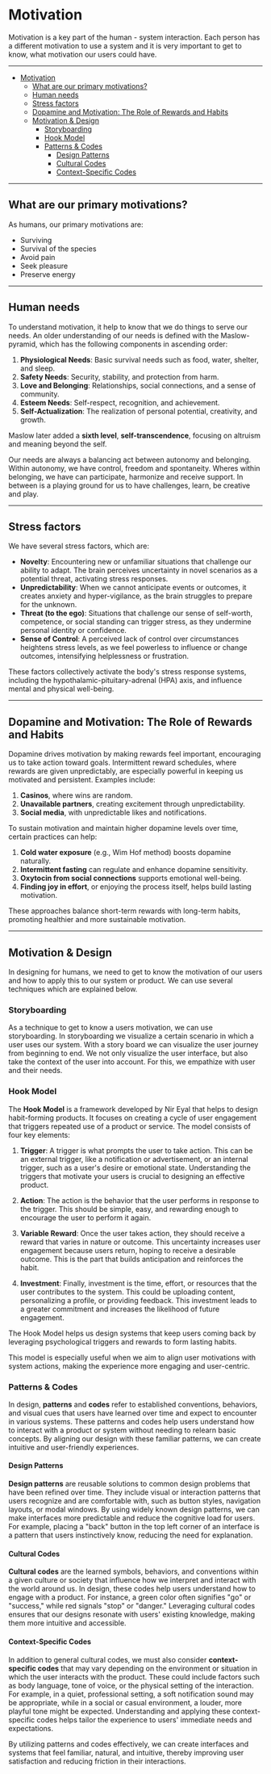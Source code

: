 # Motivation
Motivation is a key part of the human - system interaction. Each person has a different motivation to use a system and it is very important to get to know, what motivation our users could have.

---

- [Motivation](#motivation)
  - [What are our primary motivations?](#what-are-our-primary-motivations)
  - [Human needs](#human-needs)
  - [Stress factors](#stress-factors)
  - [Dopamine and Motivation: The Role of Rewards and Habits](#dopamine-and-motivation-the-role-of-rewards-and-habits)
  - [Motivation \& Design](#motivation--design)
    - [Storyboarding](#storyboarding)
    - [Hook Model](#hook-model)
    - [Patterns \& Codes](#patterns--codes)
      - [Design Patterns](#design-patterns)
      - [Cultural Codes](#cultural-codes)
      - [Context-Specific Codes](#context-specific-codes)

---

## What are our primary motivations?
As humans, our primary motivations are:
- Surviving
- Survival of the species
- Avoid pain
- Seek pleasure
- Preserve energy

---

## Human needs

To understand motivation, it help to know that we do things to serve our needs. An older understanding of our needs is defined with the Maslow-pyramid, which has the following components in ascending order:

1. **Physiological Needs**: Basic survival needs such as food, water, shelter, and sleep.  
2. **Safety Needs**: Security, stability, and protection from harm.  
3. **Love and Belonging**: Relationships, social connections, and a sense of community.  
4. **Esteem Needs**: Self-respect, recognition, and achievement.  
5. **Self-Actualization**: The realization of personal potential, creativity, and growth.  

Maslow later added a **sixth level**, **self-transcendence**, focusing on altruism and meaning beyond the self.

Our needs are always a balancing act between autonomy and belonging. Within autonomy, we have control, freedom and spontaneity. Wheres within belonging, we have can participate, harmonize and receive support. In between is a playing ground for us to have challenges, learn, be creative and play.

---

## Stress factors

We have several stress factors, which are:

- **Novelty**: Encountering new or unfamiliar situations that challenge our ability to adapt. The brain perceives uncertainty in novel scenarios as a potential threat, activating stress responses.  
- **Unpredictability**: When we cannot anticipate events or outcomes, it creates anxiety and hyper-vigilance, as the brain struggles to prepare for the unknown.  
- **Threat (to the ego)**: Situations that challenge our sense of self-worth, competence, or social standing can trigger stress, as they undermine personal identity or confidence.  
- **Sense of Control**: A perceived lack of control over circumstances heightens stress levels, as we feel powerless to influence or change outcomes, intensifying helplessness or frustration.  

These factors collectively activate the body's stress response systems, including the hypothalamic-pituitary-adrenal (HPA) axis, and influence mental and physical well-being.

---

## Dopamine and Motivation: The Role of Rewards and Habits  

Dopamine drives motivation by making rewards feel important, encouraging us to take action toward goals. Intermittent reward schedules, where rewards are given unpredictably, are especially powerful in keeping us motivated and persistent. Examples include:  
1. **Casinos**, where wins are random.  
2. **Unavailable partners**, creating excitement through unpredictability.  
3. **Social media**, with unpredictable likes and notifications.  

To sustain motivation and maintain higher dopamine levels over time, certain practices can help:  
1. **Cold water exposure** (e.g., Wim Hof method) boosts dopamine naturally.  
2. **Intermittent fasting** can regulate and enhance dopamine sensitivity.  
3. **Oxytocin from social connections** supports emotional well-being.  
4. **Finding joy in effort**, or enjoying the process itself, helps build lasting motivation.  

These approaches balance short-term rewards with long-term habits, promoting healthier and more sustainable motivation.

---

## Motivation & Design

In designing for humans, we need to get to know the motivation of our users and how to apply this to our system or product. We can use several techniques which are explained below.

### Storyboarding

As a technique to get to know a users motivation, we can use storyboarding. In storyboarding we visualize a certain scenario in which a user uses our system. With a story board we can visualize the user journey from beginning to end. We not only visualize the user interface, but also take the context of the user into account. For this, we empathize with user and their needs.

### Hook Model

The **Hook Model** is a framework developed by Nir Eyal that helps to design habit-forming products. It focuses on creating a cycle of user engagement that triggers repeated use of a product or service. The model consists of four key elements:

1. **Trigger**: A trigger is what prompts the user to take action. This can be an external trigger, like a notification or advertisement, or an internal trigger, such as a user's desire or emotional state. Understanding the triggers that motivate your users is crucial to designing an effective product.

2. **Action**: The action is the behavior that the user performs in response to the trigger. This should be simple, easy, and rewarding enough to encourage the user to perform it again.

3. **Variable Reward**: Once the user takes action, they should receive a reward that varies in nature or outcome. This uncertainty increases user engagement because users return, hoping to receive a desirable outcome. This is the part that builds anticipation and reinforces the habit.

4. **Investment**: Finally, investment is the time, effort, or resources that the user contributes to the system. This could be uploading content, personalizing a profile, or providing feedback. This investment leads to a greater commitment and increases the likelihood of future engagement.

The Hook Model helps us design systems that keep users coming back by leveraging psychological triggers and rewards to form lasting habits. 

This model is especially useful when we aim to align user motivations with system actions, making the experience more engaging and user-centric.

### Patterns & Codes

In design, **patterns** and **codes** refer to established conventions, behaviors, and visual cues that users have learned over time and expect to encounter in various systems. These patterns and codes help users understand how to interact with a product or system without needing to relearn basic concepts. By aligning our design with these familiar patterns, we can create intuitive and user-friendly experiences.

#### Design Patterns
**Design patterns** are reusable solutions to common design problems that have been refined over time. They include visual or interaction patterns that users recognize and are comfortable with, such as button styles, navigation layouts, or modal windows. By using widely known design patterns, we can make interfaces more predictable and reduce the cognitive load for users. For example, placing a "back" button in the top left corner of an interface is a pattern that users instinctively know, reducing the need for explanation.

#### Cultural Codes
**Cultural codes** are the learned symbols, behaviors, and conventions within a given culture or society that influence how we interpret and interact with the world around us. In design, these codes help users understand how to engage with a product. For instance, a green color often signifies "go" or "success," while red signals "stop" or "danger." Leveraging cultural codes ensures that our designs resonate with users' existing knowledge, making them more intuitive and accessible.

#### Context-Specific Codes
In addition to general cultural codes, we must also consider **context-specific codes** that may vary depending on the environment or situation in which the user interacts with the product. These could include factors such as body language, tone of voice, or the physical setting of the interaction. For example, in a quiet, professional setting, a soft notification sound may be appropriate, while in a social or casual environment, a louder, more playful tone might be expected. Understanding and applying these context-specific codes helps tailor the experience to users' immediate needs and expectations.

By utilizing patterns and codes effectively, we can create interfaces and systems that feel familiar, natural, and intuitive, thereby improving user satisfaction and reducing friction in their interactions.